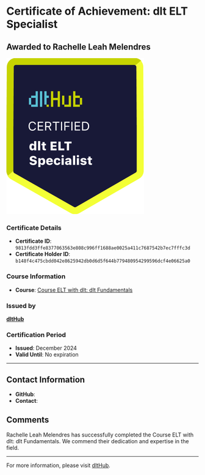 
# Certificate of Achievement: dlt ELT Specialist

## Awarded to **Rachelle Leah Melendres**

![Course Image](../badges/dlt_ELT_specialist.png)

### Certificate Details
- **Certificate ID**: `9813fdd3ffe8377063563e808c996ff1688ae0025a411c7687542b7ec7fffc3d`
- **Certificate Holder ID**: `b148f4c475cbdd042e8625942db0d6d5f644b779480954299596dcf4e06625a0`

### Course Information
- **Course**: [Course ELT with dlt: dlt Fundamentals](https://github.com/dlt-hub/dlthub-education/tree/main/courses/dlt_fundamentals_dec_2024)

### Issued by
[**dltHub**](https://dlthub.com/) 

### Certification Period
- **Issued**: December 2024
- **Valid Until**: No expiration

---

## Contact Information
- **GitHub**: 
- **Contact**: 

## Comments
Rachelle Leah Melendres has successfully completed the Course ELT with dlt: dlt Fundamentals. We commend their dedication and expertise in the field.

---

For more information, please visit [dltHub](https://dlthub.com/).
    